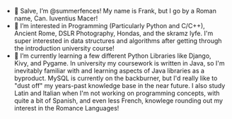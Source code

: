 - 👋 Salve, I’m @summerfences! My name is Frank, but I go by a Roman name, Can. Iuventius Macer! 
- 👀 I’m interested in Programming (Particularly Python and C/C++), Ancient Rome, DSLR Photography, Hondas, and the skramz lyfe. I'm super interested in data structures and algorithms after getting through the introduction university course!
- 🌱 I’m currently learning a few different Python Libraries like Django, Kivy, and Pygame. In university my coursework is written in Java, so I'm inevitably familiar with and learning aspects of Java libraries as a byproduct. MySQL is currently on the backburner, but I'd really like to "dust off" my years-past knowledge base in the near future. I also study Latin and Italian when I'm not working on programming concepts, with quite a bit of Spanish, and even less French, knowlege rounding out my interest in the Romance Languages! 
<!---
summerfences/summerfences is a ✨ special ✨ repository because its `README.md` (this file) appears on your GitHub profile.
You can click the Preview link to take a look at your changes.
--->
